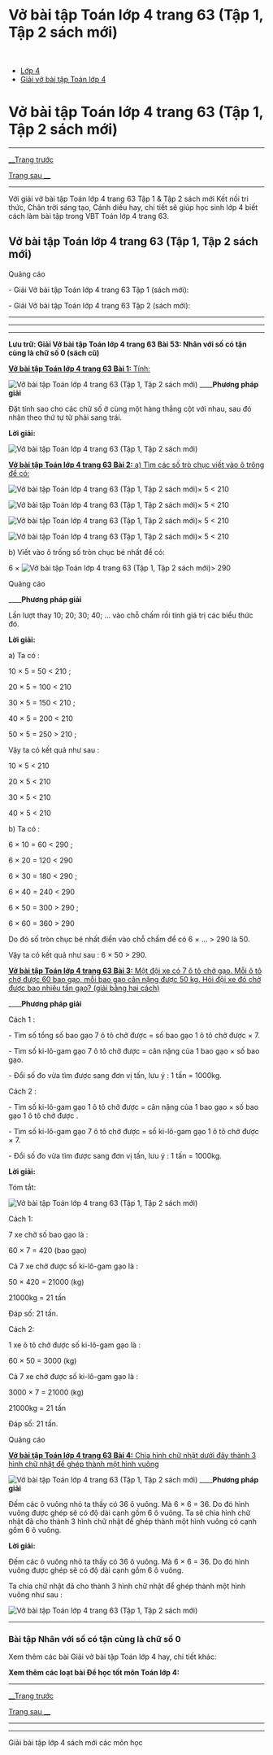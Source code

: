 # Vở bài tập Toán lớp 4 trang 63 (Tập 1, Tập 2 sách mới)

﻿

  * [Lớp 4](https://vietjack.com/series/lop-4.jsp)
  * [Giải vở bài tập Toán lớp 4](https://vietjack.com/giai-vo-bai-tap-toan-4/index.jsp)



# Vở bài tập Toán lớp 4 trang 63 (Tập 1, Tập 2 sách mới)

* * *

[__Trang trước](https://vietjack.com/giai-vo-bai-tap-toan-4/bai-52-tinh-chat-ket-hop-cua-phep-nhan.jsp)

[Trang sau __](https://vietjack.com/giai-vo-bai-tap-toan-4/bai-54-de-xi-met-vuong.jsp)

* * *

Với giải vở bài tập Toán lớp 4 trang 63 Tập 1 & Tập 2 sách mới Kết nối tri thức, Chân trời sáng tạo, Cánh diều hay, chi tiết sẽ giúp học sinh lớp 4 biết cách làm bài tập trong VBT Toán lớp 4 trang 63.

## Vở bài tập Toán lớp 4 trang 63 (Tập 1, Tập 2 sách mới)

Quảng cáo

\- Giải Vở bài tập Toán lớp 4 trang 63 Tập 1 (sách mới):

\- Giải Vở bài tập Toán lớp 4 trang 63 Tập 2 (sách mới):

* * *

* * *

* * *

**Lưu trữ: Giải Vở bài tập Toán lớp 4 trang 63 Bài 53: Nhân với số có tận cùng là chữ số 0 (sách cũ)**

[**Vở bài tập Toán lớp 4 trang 63 Bài 1:** Tính: ](https://vietjack.com/giai-vo-bai-tap-toan-4/bai-1-trang-63-vbt-toan-4-tap-1.jsp)

![Vở bài tập Toán lớp 4 trang 63 \(Tập 1, Tập 2 sách mới\)](https://vietjack.com/giai-vo-bai-tap-toan-4/images/bai-1-trang-63-vbt-toan-4-tap-1.PNG) ____**Phương pháp giải**

Đặt tính sao cho các chữ số ở cùng một hàng thẳng cột với nhau, sau đó nhân theo thứ tự từ phải sang trái. 

**Lời giải:**

![Vở bài tập Toán lớp 4 trang 63 \(Tập 1, Tập 2 sách mới\)](https://vietjack.com/giai-vo-bai-tap-toan-4/images/bai-1-trang-63-vbt-toan-4-tap-1-1.PNG)

[**Vở bài tập Toán lớp 4 trang 63 Bài 2:** a) Tìm các số trò chục viết vào ô trông để có: ](https://vietjack.com/giai-vo-bai-tap-toan-4/bai-2-trang-63-vbt-toan-4-tap-1.jsp)

![Vở bài tập Toán lớp 4 trang 63 \(Tập 1, Tập 2 sách mới\)](https://vietjack.com/giai-vo-bai-tap-toan-4/images/bai-2-trang-63-vbt-toan-4-tap-1.PNG)× 5 < 210 

![Vở bài tập Toán lớp 4 trang 63 \(Tập 1, Tập 2 sách mới\)](https://vietjack.com/giai-vo-bai-tap-toan-4/images/bai-2-trang-63-vbt-toan-4-tap-1.PNG)× 5 < 210

![Vở bài tập Toán lớp 4 trang 63 \(Tập 1, Tập 2 sách mới\)](https://vietjack.com/giai-vo-bai-tap-toan-4/images/bai-2-trang-63-vbt-toan-4-tap-1.PNG)× 5 < 210 

![Vở bài tập Toán lớp 4 trang 63 \(Tập 1, Tập 2 sách mới\)](https://vietjack.com/giai-vo-bai-tap-toan-4/images/bai-2-trang-63-vbt-toan-4-tap-1.PNG)× 5 < 210

b) Viết vào ô trống số tròn chục bé nhất để có:

6 × ![Vở bài tập Toán lớp 4 trang 63 \(Tập 1, Tập 2 sách mới\)](https://vietjack.com/giai-vo-bai-tap-toan-4/images/bai-2-trang-63-vbt-toan-4-tap-1.PNG)> 290

Quảng cáo

____**Phương pháp giải**

Lần lượt thay 10; 20; 30; 40; ... vào chỗ chấm rồi tính giá trị các biểu thức đó. 

**Lời giải:**

a) Ta có :

10 × 5 = 50 < 210 ; 

20 × 5 = 100 < 210

30 × 5 = 150 < 210 ;

40 × 5 = 200 < 210

50 × 5 = 250 > 210 ; 

Vậy ta có kết quả như sau :

10 × 5 < 210

20 × 5 < 210

30 × 5 < 210

40 × 5 < 210

b) Ta có : 

6 × 10 = 60 < 290 ;

6 × 20 = 120 < 290

6 × 30 = 180 < 290 ; 

6 × 40 = 240 < 290

6 × 50 = 300 > 290 ;

6 × 60 = 360 > 290

Do đó số tròn chục bé nhất điền vào chỗ chấm để có 6 × ... > 290 là 50.

Vậy ta có kết quả như sau : 6 × 50 > 290.

[**Vở bài tập Toán lớp 4 trang 63 Bài 3:** Một đội xe có 7 ô tô chở gạo. Mỗi ô tô chở được 60 bao gạo, mỗi bao gạo cân nặng được 50 kg. Hỏi đội xe đó chở được bao nhiêu tấn gạo? (giải bằng hai cách)](https://vietjack.com/giai-vo-bai-tap-toan-4/bai-3-trang-63-vbt-toan-4-tap-1.jsp)

____**Phương pháp giải**

Cách 1 :

\- Tìm số tổng số bao gạo 7 ô tô chở được = số bao gạo 1 ô tô chở được × 7.

\- Tìm số ki-lô-gam gạo 7 ô tô chở được = cân nặng của 1 bao gạo × số bao gạo.

\- Đổi số đo vừa tìm được sang đơn vị tấn, lưu ý : 1 tấn = 1000kg.

Cách 2 :

\- Tìm số ki-lô-gam gạo 1 ô tô chở được = cân nặng của 1 bao gạo × số bao gạo 1 ô tô chở được .

\- Tìm số ki-lô-gam gạo 7 ô tô chở được = số ki-lô-gam gạo 1 ô tô chở được × 7.

\- Đổi số đo vừa tìm được sang đơn vị tấn, lưu ý : 1 tấn = 1000kg.

**Lời giải:**

Tóm tắt:

![Vở bài tập Toán lớp 4 trang 63 \(Tập 1, Tập 2 sách mới\)](https://vietjack.com/giai-vo-bai-tap-toan-4/images/bai-3-trang-63-vbt-toan-4-tap-1.PNG)

Cách 1:

7 xe chở số bao gạo là :

60 × 7 = 420 (bao gạo)

Cả 7 xe chở được số ki-lô-gam gạo là :

50 × 420 = 21000 (kg)

21000kg = 21 tấn

Đáp số: 21 tấn.

Cách 2:

1 xe ô tô chở được số ki-lô-gam gạo là :

60 × 50 = 3000 (kg)

Cả 7 xe chở được số ki-lô-gam gạo là :

3000 × 7 = 21000 (kg)

21000kg = 21 tấn

Đáp số: 21 tấn.

Quảng cáo

[**Vở bài tập Toán lớp 4 trang 63 Bài 4:** Chia hình chữ nhật dưới đây thành 3 hình chữ nhật để ghép thành một hình vuông](https://vietjack.com/giai-vo-bai-tap-toan-4/bai-4-trang-63-vbt-toan-4-tap-1.jsp)

![Vở bài tập Toán lớp 4 trang 63 \(Tập 1, Tập 2 sách mới\)](https://vietjack.com/giai-vo-bai-tap-toan-4/images/bai-4-trang-63-vbt-toan-4-tap-1.PNG) ____**Phương pháp giải**

Đếm các ô vuông nhỏ ta thấy có 36 ô vuông. Mà 6 × 6 = 36. Do đó hình vuông được ghép sẽ có độ dài cạnh gồm 6 ô vuông. Ta sẽ chia hình chữ nhật đã cho thành 3 hình chữ nhật để ghép thành một hình vuông có cạnh gồm 6 ô vuông.

**Lời giải:**

Đếm các ô vuông nhỏ ta thấy có 36 ô vuông. Mà 6 × 6 = 36. Do đó hình vuông được ghép sẽ có độ dài cạnh gồm 6 ô vuông.

Ta chia chữ nhật đã cho thành 3 hình chữ nhật để ghép thành một hình vuông như sau :

![Vở bài tập Toán lớp 4 trang 63 \(Tập 1, Tập 2 sách mới\)](https://vietjack.com/giai-vo-bai-tap-toan-4/images/bai-4-trang-63-vbt-toan-4-tap-1-1.PNG)

* * *

### **Bài tập Nhân với số có tận cùng là chữ số 0**

Xem thêm các bài Giải vở bài tập Toán lớp 4 hay, chi tiết khác:

**Xem thêm các loạt bài Để học tốt môn Toán lớp 4:**

* * *

[__Trang trước](https://vietjack.com/giai-vo-bai-tap-toan-4/bai-52-tinh-chat-ket-hop-cua-phep-nhan.jsp)

[Trang sau __](https://vietjack.com/giai-vo-bai-tap-toan-4/bai-54-de-xi-met-vuong.jsp)

* * *

* * *

Giải bài tập lớp 4 sách mới các môn học
